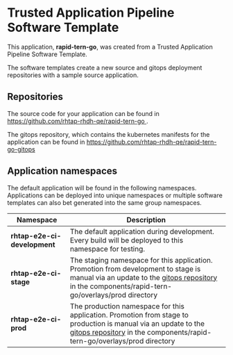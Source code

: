 # Trusted Application Pipeline Software Template

This application, **rapid-tern-go**, was created from a Trusted Application Pipeline Software Template.

The software templates create a new source and gitops deployment repositories with a sample source application. 

## Repositories

The source code for your application can be found in [https://github.com/rhtap-rhdh-qe/rapid-tern-go ](https://github.com/rhtap-rhdh-qe/rapid-tern-go ).
 
The gitops repository, which contains the kubernetes manifests for the application can be found in 
[https://github.com/rhtap-rhdh-qe/rapid-tern-go-gitops ](https://github.com/rhtap-rhdh-qe/rapid-tern-go-gitops ) 

## Application namespaces 

The default application will be found in the following namespaces. Applications can be deployed into unique namespaces or multiple software templates can also bet generated into the same group namespaces.  

|  Namespace   |  Description   |  
| -------- | -------- |   
| **rhtap-e2e-ci-development** | The default application during development. Every build will be deployed to this namespace for testing. | 
| **rhtap-e2e-ci-stage** | The staging namespace for this application. Promotion from development to stage is manual via an update to the [gitops repository](https://github.com/rhtap-rhdh-qe/rapid-tern-go-gitops ) in the components/rapid-tern-go/overlays/prod directory |  
| **rhtap-e2e-ci-prod** | The production namespace for this application. Promotion from stage to production is manual via an update to the [gitops repository](https://github.com/rhtap-rhdh-qe/rapid-tern-go-gitops ) in the components/rapid-tern-go/overlays/prod directory | 